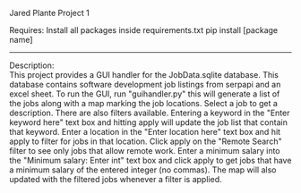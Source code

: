 Jared Plante Project 1

Requires:
Install all packages inside requirements.txt
pip install [package name]
****

Description:\
This project provides a GUI handler for the JobData.sqlite database. This database contains software development job listings from serpapi and an excel sheet. To run the GUI, run "guihandler.py" this will generate a list of the jobs along with a map marking the job locations. Select a job to get a description. There are also filters available. Entering a keyword in the "Enter keyword here" text box and hitting apply will update the job list that contain that keyword. Enter a location in the "Enter location here" text box and hit apply to filter for jobs in that location. Click apply on the "Remote Search" filter to see only jobs that allow remote work. Enter a minimum salary into the "Minimum salary: Enter int" text box and click apply to get jobs that have a minimum salary of the entered integer (no commas). The map will also updated with the filtered jobs whenever a filter is applied.

